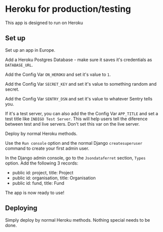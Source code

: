 # Heroku for production/testing

This app is designed to run on Heroku

## Set up

Set up an app in Europe.

Add a Heroku Postgres Database - make sure it saves it's credentials as `DATABASE_URL`.

Add the Config Var `ON_HEROKU` and set it's value to `1`.

Add the Config Var `SECRET_KEY` and set it's value to something random and secret.

Add the Config Var `SENTRY_DSN` and set it's value to whatever Sentry tells you.

If it's a test server, you can also add the the Config Var `APP_TITLE` and set a test title like `INDIGO Test Server`. 
This will help users tell the diference between test and live servers. Don't set this var on the live server.

Deploy by normal Heroku methods. 

Use the `Run console` option and the normal Django `createsuperuser` command to create your first admin user.

In the Django admin console, go to the `Jsondataferret` section, `Types` option. Add the following 3 records:

* public id: project, title: Project
* public id: organisation, title: Organisation
* public id: fund, title: Fund

The app is now ready to use!

## Deploying

Simply deploy by normal Heroku methods. Nothing special needs to be done.
